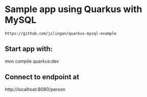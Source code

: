 # Sample app using Quarkus with MySQL

```
https://github.com/jclingan/quarkus-mysql-example
```

## Start app with:
mvn compile quarkus:dev

## Connect to endpoint at
 http://localhost:8080/person